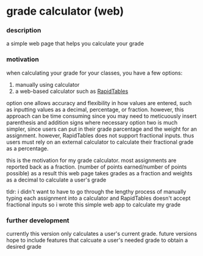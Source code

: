 # grade calculator (web)

### description
a simple web page that helps you calculate your grade

### motivation
when calculating your grade for your classes, you have a few options:
1) manually using calculator
2) a web-based calculator such as [RapidTables](https://www.rapidtables.com/calc/grade/grade-calculator.html)

option one allows accuracy and flexibility in how values are entered, such as inputting values as a decimal, percentage, or fraction. however, this approach can be time consuming since you may need to meticuously insert parenthesis and addition signs where necessary
option two is much simpler, since users can put in their grade parcentage and the weight for an assignment. however, RapidTables does not support fractional inputs. thus users must rely on an external calculator to calculate their fractional grade as a percentage.

this is the motivation for my grade calculator. most assignments are reported back as a fraction. (number of points earned/number of points possible) as a result this web page takes grades as a fraction and weights as a decimal to calculate a user's grade

tldr: i didn't want to have to go through the lengthy process of manually typing each assignment into a calculator and RapidTables doesn't accept fractional inputs so i wrote this simple web app to calculate my grade

### further development
currently this version only calculates a user's current grade. future versions hope to include features that calcuate a user's needed grade to obtain a desired grade

